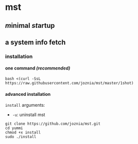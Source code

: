# mst
## *m*inimal *st*artup
## a system info fetch
### installation
#### one command *(recommended)*
`bash <(curl -SsL https://raw.githubusercontent.com/joznia/mst/master/1shot)`
#### advanced installation
`install` arguments:
* `-u`: uninstall mst
~~~
git clone https://github.com/joznia/mst.git
cd yummi
chmod +x install
sudo ./install
~~~

